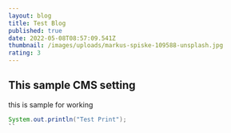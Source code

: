 ```yaml
---
layout: blog
title: Test Blog
published: true
date: 2022-05-08T08:57:09.541Z
thumbnail: /images/uploads/markus-spiske-109588-unsplash.jpg
rating: 3
---
```

## This sample CMS setting

this is sample for working 

```java
System.out.println("Test Print");
``